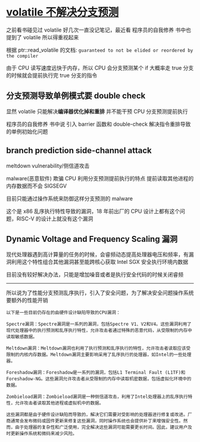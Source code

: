# [volatile 不解决分支预测](/2023/08/volatile_and_cpu_branch_prediction.md)

之前看书碰见过 volatile 好几次一直没记笔记，最近看 程序员的自我修养 书中也提到了 volatile 所以得重视起来

根据 ptr::read_volatile 的文档: `guaranteed to not be elided or reordered by the compiler`

由于 CPU 读写速度远快于内存，所以 CPU 会分支预测某个 if 大概率走 true 分支的时候就会提前执行完 true 分支的指令

## 分支预测导致单例模式要 double check

显然 volatile 只能解决**编译器优化掉和重排** 并不能干预 CPU 分支预测提前执行

程序员的自我修养 书中说 引入 barrier 函数和 double-check 解决指令重排导致的单例初始化问题

## branch prediction side-channel attack

meltdown vulnerability/侧信道攻击

malware(恶意软件) 欺骗 CPU 利用分支预测提前执行的特点 提前读取其他进程的内存数据而不会 SIGSEGV

目前只能通过操作系统来防御这样分支预测的 malware

这个是 x86 乱序执行特性导致的漏洞，18 年前出厂的 CPU 设计上都有这个问题，RISC-V 的设计上就没有这个漏洞

## Dynamic Voltage and Frequency Scaling 漏洞
现代处理器遇到高计算量的任务的时候，会睿频动态提高处理器电压和频率，有漏洞利用这个特性组合其他漏洞甚至能跨核心获取 Intel SGX 安全执行环境内数据

目前没有较好解决办法，只能是增加噪音或者是执行安全代码的时候关闭睿频

---

所以说为了性能分支预测乱序执行，引入了安全问题，为了解决安全问题操作系统要额外的性能开销

```
以下是一些目前仍存在的由硬件设计缺陷导致的CPU漏洞：

Spectre漏洞：Spectre漏洞是一系列的漏洞，包括Spectre V1、V2和V4。这些漏洞利用了现代处理器中的执行预测和乱序执行特性，允许攻击者通过特殊的恶意代码，从受限制的内存中读取敏感数据。

Meltdown漏洞：Meltdown漏洞也利用了执行预测和乱序执行的特性，允许攻击者读取应该受限制的内核内存数据。Meltdown漏洞主要影响采用了乱序执行的处理器，如Intel的一些处理器。

Foreshadow漏洞：Foreshadow是一系列的漏洞，包括L1 Terminal Fault (L1TF)和Foreshadow-NG。这些漏洞允许攻击者从受限制的内存中读取机密数据，包括虚拟化环境中的数据。

Zombieload漏洞：Zombieload漏洞是一种侧信道攻击，利用了Intel处理器上的乱序执行特性，允许攻击者读取其他进程或虚拟机中的数据。

这些漏洞都是由于硬件设计缺陷而导致的，解决它们需要对受影响的处理器进行修复或改进。厂商通常会发布微码或固件更新来修复这些漏洞，同时操作系统也会提供补丁来增强安全性。然而，由于处理器的复杂性和广泛使用，完全解决这些漏洞可能需要更长时间。因此，建议用户及时更新操作系统和微码来减少风险。
```
